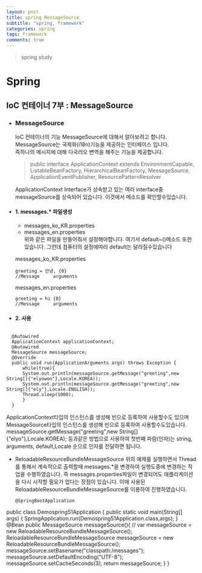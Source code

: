 ```yaml
---
layout: post
title: spring MessageSource
subtitle: "spring, framework"
categories: spring
tags: framework
comments: true
---
```

> spring study

# Spring

## IoC 컨테이너 7부 : MessageSource

* ### MessageSource 
  IoC 컨테이너의 기능 MessageSource에 대해서 알아보려고 합니다. MessageSource는 국제화(i18n)기능을 제공하는 인터페이스 입니다.  
  즉하나의 메시지에 대해 다국러오 변역을 해주는 기능을 제공합니다. 

  >public interface ApplicationContext extends EnvironmentCapable, ListableBeanFactory, HierarchicalBeanFactory, MessageSource, ApplicationEventPublisher, ResourcePatternResolver 

  ApplicationContext Interface가 상속받고 있는 여러 interface중 messageSource를 상속되어 있습니다. 이것에서 메소드를 확인할수있습니다.

* #### 1. messages.* 파일생성
  - messages_ko_KR.properties
  - messages_en.properties  
  위와 같은 파일을 만들어줘서 설정해야합니다. 여기서 default~()메소드 또한 있습니다. 그런데 컴퓨터의 설정에따라 default는 달라질수있습니다 

  messages_ko_KR.properties
  ```
  greeting = 안녕, {0}
  //Message     arguments
  ```
  messages_en.properties
  ```
  greeting = hi {0}
  //Message     arguments
  ```


* #### 2. 사용

```

  @Autowired
  ApplicationContext applicationContext;
  @Autowired
  MessageSource messageSource;
  @Override
  public void run(ApplicationArguments args) throws Exception {
      while(true){
      System.out.println(messageSource.getMessage("greeting",new String[]{"elyowon"},Locale.KOREA));
      System.out.println(messageSource.getMessage("greeting",new String[]{"ely"},Locale.ENGLISH));
      Thread.sleep(1000);
      }
  }
```
ApplicationContext타입의 인스턴스를 생성해 빈으로 등록하여 사용할수도 있으며 MessageSource타입의 인스턴스를 생성해 빈으로 등록하여 사용할수도있습니다.  
messageSource.getMessage("greeting",new String[]{"elyo"},Locale.KOREA); 등과같은 방법으로 사용하여
첫번째 파람(인자)는 string, arguments, default,Locale 순으로 인자를 전달하면 됩니다. 

* ReloadableResourceBundleMessageSource
  위의 예제를 실행하면서 Thread를 통해서 계속적으로 출력할때 messages.*을 변경하여 실행도중에 변경하는 작업을 수행하였습니다. 
  즉 messages.properties파일이 변경되어도 애플리케이션을 다시 시작할 필요가 업다는 장점이 있습니다.
  이때 사용된 ReloadableResourceBundleMessageSource를 이용하여 진행하였습니다.

  ```
  @SpringBootApplication
public class Demospring51Application {
    public static void main(String[] args) {
        SpringApplication.run(Demospring51Application.class,args);
    }
    @Bean
    public MessageSource messageSource(){
        //        var messageSource = new ReloadableResourceBundleMessageSource();
        ReloadableResourceBundleMessageSource messageSource = new ReloadableResourceBundleMessageSource();
        messageSource.setBasename("classpath:/messages");
        messageSource.setDefaultEncoding("UTF-8");
        messageSource.setCacheSeconds(3);
        return messageSource;
    }
  }

  ```